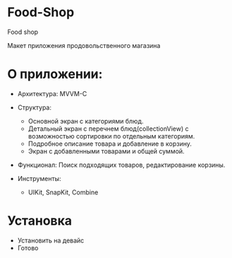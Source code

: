 # Food-Shop
Food shop

Макет приложения продовольственного магазина

# О приложении:
- Архитектура: MVVM-С
- Структура:   
    - Основной экран с категориями блюд.
    - Детальный экран с перечнем блюд(collectionView) с возможностью сортировки по отдельным категориям.
    - Подробное описание товара и добавление в корзину.
    - Экран с добавленными товарами и общей суммой.
              
- Функционал:  Поиск подходящих товаров, редактирование корзины.

- Инструменты: 
    - UIKit, SnapKit, Combine
              
# Установка
- Установить на девайс
- Готово
            
